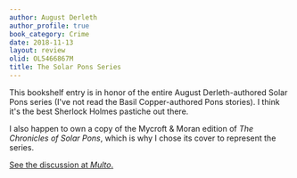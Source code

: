 ```yaml
---
author: August Derleth
author_profile: true
book_category: Crime
date: 2018-11-13
layout: review
olid: OL5466867M
title: The Solar Pons Series
---
```


This bookshelf entry is in honor of the entire August Derleth-authored Solar Pons series (I've not read the Basil Copper-authored Pons stories). I think it's the best Sherlock Holmes pastiche out there.

I also happen to own a copy of the Mycroft & Moran edition of *The Chronicles of Solar Pons*, which is why I chose its cover to represent the series.

[See the discussion at *Multo*.](https://multoghost.wordpress.com/2018/11/13/solar-pons-sherlock-holmes-and-me/)